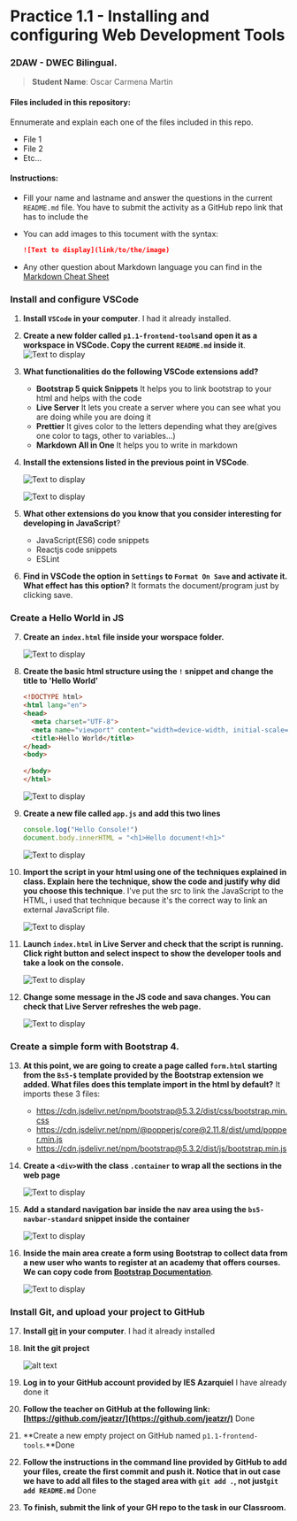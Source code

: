 # Practice 1.1 - Installing and configuring Web Development Tools

### 2DAW - DWEC Bilingual. 

> **Student Name**: Oscar Carmena Martin

#### Files included in this repository:

Ennumerate and explain each one of the files included in this repo.

- File 1
- File 2
- Etc...

#### Instructions: 

- Fill your name and lastname and answer the questions in the current `README.md` file. You have to submit the activity as a GitHub repo link that has to include the 

- You can add images to this tocument with the syntax:

    ```md
    ![Text to display](link/to/the/image)
    ```

- Any other question about Markdown language you can find in the [Markdown Cheat Sheet](https://www.markdownguide.org/cheat-sheet/)

### Install and configure VSCode

1. **Install `VSCode` in your computer**. 
    I had it already installed.
2. **Create a new folder called `p1.1-frontend-tools`and open it as a workspace in VSCode. Copy the current `README.md` inside it**.
    ![Text to display](img/pregunta2.png)
3. **What functionalities do the following VSCode extensions add?**
   - **Bootstrap 5 quick Snippets** It helps you to link bootstrap to your html and helps with the code
   - **Live Server** It lets you create a server where you can see what you are doing while you are doing it
   - **Prettier** It gives color to the letters depending what they are(gives one color to tags, other to variables...)
   - **Markdown All in One** It helps you to write in markdown 
4. **Install the extensions listed in the previous point in VSCode**.
   
   
   
   
    ![Text to display](img/pregunta4.png)
    
    ![Text to display](img/pregunta4(1).png)



5. **What other extensions do you know that you consider interesting for developing in JavaScript**?
   - JavaScript(ES6) code snippets
   - Reactjs code snippets
   - ESLint
6. **Find in VSCode the option in `Settings` to `Format On Save` and activate it. What effect has this option?**
    It formats the document/program just by clicking save.
### Create a Hello World in JS

7. **Create an `index.html` file inside your worspace folder.**
    
    
    
    ![Text to display](img/pregunta7.png)
8. **Create the basic html structure using the `!` snippet and change the title to 'Hello World'**

    ````html
    <!DOCTYPE html>
    <html lang="en">
    <head>
      <meta charset="UTF-8">
      <meta name="viewport" content="width=device-width, initial-scale=1.0">
      <title>Hello World</title>
    </head>
    <body>
      
    </body>
    </html>
    ````

     ![Text to display](img/pregunta8.png)
9.  **Create a new file called `app.js` and add this two lines**

    ````javascript
    console.log("Hello Console!")
    document.body.innerHTML = "<h1>Hello document!<h1>"
    ````

    ![Text to display](img/pregunta9.png)
10. **Import the script in your html using one of the techniques explained in class. Explain here the technique, show the code and justify why did you choose this technique**.
    I've put the src to link the JavaScript to the HTML, i used that technique because it's the correct way to link an external JavaScript file.


     ![Text to display](img/pregunta10.png)
11. **Launch `index.html` in Live Server and check that the script is running. Click right button and select inspect to show the developer tools and take a look on the console.**
    

    ![Text to display](img/pregunta11.png)


12. **Change some message in the JS code and sava changes. You can check that Live Server refreshes the web page.**


     ![Text to display](img/pregunta12.png)


### Create a simple form with Bootstrap 4. 

13. **At this point, we are going to create a page called `form.html` starting from the `Bs5-$` template provided by the Bootstrap extension we added. What files does this template import in the html by default?**
    It imports these 3 files:
    - https://cdn.jsdelivr.net/npm/bootstrap@5.3.2/dist/css/bootstrap.min.css
    - https://cdn.jsdelivr.net/npm/@popperjs/core@2.11.8/dist/umd/popper.min.js
    - https://cdn.jsdelivr.net/npm/bootstrap@5.3.2/dist/js/bootstrap.min.js
   
14. **Create a `<div>`with the class `.container` to wrap all the sections in the web page**
    

    ![Text to display](img/pregunta13.png)

    
15. **Add a standard navigation bar inside the nav area using the `bs5-navbar-standard` snippet inside the container**
    

    ![Text to display](img/pregunta15.png)

16. **Inside the main area create a form using Bootstrap to collect data from a new user who wants to register at an academy that offers courses. We can copy code from [Bootstrap Documentation](https://getbootstrap.com/docs/5.0/forms/overview/)**. 


    ![Text to display](img/pregunta16.png)

### Install Git, and upload your project to GitHub

17. **Install [git](https://git-scm.com/) in your computer**. I had it already installed
    
18. **Init the git project**


    ![alt text](image-2.png)
    

19. **Log in to your GitHub account provided by IES Azarquiel** I have already done it
    
20. **Follow the teacher on GitHub at the following link: [https://github.com/jeatzr/](https://github.com/jeatzr/)** Done
    
21. **Create a new empty project on GitHub named `p1.1-frontend-tools`.**Done
    
22. **Follow the instructions in the command line provided by GitHub to add your files, create the first commit and push it. Notice that in out case we have to add all files to the staged area with `git add .`, not just`git add README.md`**  Done
    
23. **To finish, submit the link of your GH repo to the task in our Classroom.**